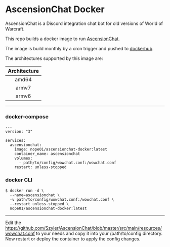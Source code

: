 AscensionChat Docker
==============

AscensionChat is a Discord integration chat bot for old versions of World of Warcraft.

This repo builds a docker image to run [AscensionChat](https://github.com/Szyler/AscensionChat).

The image is build monthly by a cron trigger and pushed to [dockerhub](https://hub.docker.com/repository/docker/nope01/ascensionchat-docker).

The architectures supported by this image are:

| Architecture |
| :----: |
| amd64 |
| armv7 |
| armv6 |

---
### docker-compose 
```
---
version: "3"

services:
  ascensionchat:
    image: nope01/ascensionchat-docker:latest
    container_name: ascensionchat
    volumes:
      - path/to/config/wowchat.conf:/wowchat.conf
    restart: unless-stopped
```

### docker CLI

```
$ docker run -d \
  --name=ascensionchat \
  -v path/to/config/wowchat.conf:/wowchat.conf \
  --restart unless-stopped \
  nope01/ascensionchat-docker:latest
```

---
Edit the https://github.com/Szyler/AscensionChat/blob/master/src/main/resources/wowchat.conf to your needs and copy it into your /path/to/config directory. Now restart or deploy the container to apply the config changes.
